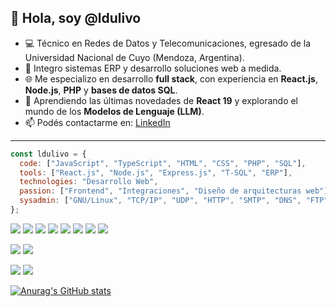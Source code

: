 ## 👋 Hola, soy @ldulivo

- 💻 Técnico en Redes de Datos y Telecomunicaciones, egresado de la Universidad Nacional de Cuyo (Mendoza, Argentina).
- 🔧 Integro sistemas ERP y desarrollo soluciones web a medida.
- 🌐 Me especializo en desarrollo **full stack**, con experiencia en **React.js**, **Node.js**, **PHP** y **bases de datos SQL**.
- 🚀 Aprendiendo las últimas novedades de **React 19** y explorando el mundo de los **Modelos de Lenguaje (LLM)**.
- 📫 Podés contactarme en: [LinkedIn](https://www.linkedin.com/in/ldulivo)

---

```js
const ldulivo = {
  code: ["JavaScript", "TypeScript", "HTML", "CSS", "PHP", "SQL"],
  tools: ["React.js", "Node.js", "Express.js", "T-SQL", "ERP"],
  technologies: "Desarrollo Web",
  passion: ["Frontend", "Integraciones", "Diseño de arquitecturas web"],
  sysadmin: ["GNU/Linux", "TCP/IP", "UDP", "HTTP", "SMTP", "DNS", "FTP", "SSH", "Bash"],
};
```

![](https://ldulivo.github.io/ldulivo/img/icons/icons8-nodejs-48.png)
![](https://ldulivo.github.io/ldulivo/img/icons/icons8-react-native-48.png)
![](https://ldulivo.github.io/ldulivo/img/icons/icons8-javascript-48.png)
![](https://ldulivo.github.io/ldulivo/img/icons/icons8-html-5-48.png)
![](https://ldulivo.github.io/ldulivo/img/icons/icons8-css3-48.png)
![](https://ldulivo.github.io/ldulivo/img/icons/icons8-sass-48.png)
![](https://ldulivo.github.io/ldulivo/img/icons/icons8-bootstrap-48.png)
![](https://ldulivo.github.io/ldulivo/img/icons/icons8-php-48.png)

![](https://ldulivo.github.io/ldulivo/img/icons/icons8-git-48.png)
![](https://ldulivo.github.io/ldulivo/img/icons/icons8-github-48.png)

![](https://ldulivo.github.io/ldulivo/img/icons/icons8-mysql-logo-48.png)
![](https://ldulivo.github.io/ldulivo/img/icons/icons8-mongodb-48.png)

[![Anurag's GitHub stats](https://github-readme-stats.vercel.app/api?username=ldulivo)](https://github.com/anuraghazra/github-readme-stats)
